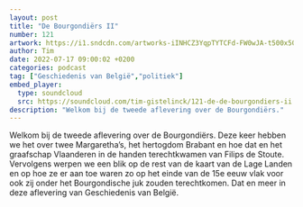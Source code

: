 ```yaml
---
layout: post
title: "De Bourgondiërs II"
number: 121
artwork: https://i1.sndcdn.com/artworks-iINHCZ3YqpTYTCFd-FW0wJA-t500x500.jpg
author: Tim
date: 2022-07-17 09:00:02 +0200
categories: podcast
tag: ["Geschiedenis van België","politiek"]
embed_player:
  type: soundcloud
  src: https://soundcloud.com/tim-gistelinck/121-de-de-bourgondiers-ii
description: "Welkom bij de tweede aflevering over de Bourgondiërs."
---
```

Welkom bij de tweede aflevering over de Bourgondiërs. Deze keer hebben we het over twee Margaretha’s, het hertogdom Brabant en hoe dat en het graafschap Vlaanderen in de handen terechtkwamen van Filips de Stoute. Vervolgens werpen we een blik op de rest van de kaart van de Lage Landen en op hoe ze er aan toe waren zo op het einde van de 15e eeuw vlak voor ook zij onder het Bourgondische juk zouden terechtkomen. Dat en meer in deze aflevering van Geschiedenis van België.